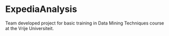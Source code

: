 # ExpediaAnalysis
Team developed project for basic training in Data Mining Techniques course at the Vrije Universiteit.
